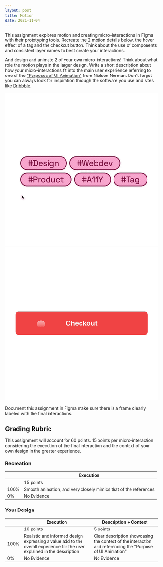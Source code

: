 ```yaml
---
layout: post
title: Motion
date: 2021-11-04
---
```


This assignment explores motion and creating micro-interactions in Figma with their prototyping tools. Recreate the 2 motion details below, the hover effect of a tag and the checkout button. Think about the use of components and consistent layer names to best create your interactions.

And design and animate 2 of your own micro-interactions! Think about what role the motion plays in the larger design. Write a short description about how your micro-interactions fit into the main user experience referring to one of the ["Purposes of UI Animation"](https://www.nngroup.com/articles/animation-purpose-ux/) from Nielsen Norman. Don't forget you can always look for inspiration through the software you use and sites like [Dribbble](https://dribbble.com/shots/popular/animation).

<div class="grid-x">
  <div class="cell medium-6">
    <img src="../img/tag-expand.gif" alt="Tag Hover Effect">
  </div>
  <div class="cell medium-6">
    <img src="../img/checkoutbutton.gif" alt="Checkout Button">
  </div>
</div>

Document this assignment in Figma make sure there is a frame clearly labeled with the final interactions.

## Grading Rubric

This assignment will account for 60 points. 15 points per micro-interaction considering the execution of the final interaction and the context of your own design in the greater experience.

### Recreation

| | Execution |
| --- | ----------- |
| | 15 points |
| 100% | Smooth animation, and very closely mimics that of the references |
| 0% | No Evidence |


### Your Design

| | Execution | Description + Context |
| --- | ----------- | ---- |
| | 10 points | 5 points |
| 100% | Realistic and informed design expressing a value add to the overall experience for the user explained in the description | Clear description showcasing the context of the interaction and referencing the "Purpose of UI Animation" |
| 0% | No Evidence | No Evidence |